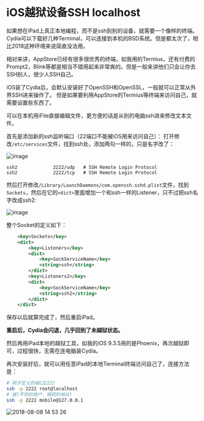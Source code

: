 # iOS越狱设备SSH localhost

如果想在iPad上真正本地编程，而不是ssh到别的设备，就需要一个像样的终端。
Cydia可以下载好几种Terminal，可以连接到本机的BSD系统。但是都太次了，相比2018这种环境来说简直没法用。

相对来讲，AppStore已经有很多很优秀的终端，如我用的Termius，还有付费的Prompt2，Blink等都是相当不错用起来非常爽的。但是一般来讲他们只会让你去SSH别人，很少人SSH自己。

iOS装了Cydia后，会默认安装好了OpenSSH和OpenSSL，一般就可以正常从外界SSH进来操作了。
但是如果要利用AppStore的Termius等终端来访问自己，就需要设置些东西了。

可以在本机用iFile直接编辑文件，更方便的话是从别的电脑ssh进来修改文本文件。

首先是添加新的ssh监听端口（22端口不能被iOS用来访问自己）：
打开修改`/etc/services`文件，找到ssh处，添加两句一样的，只是名字改了：

![image](https://user-images.githubusercontent.com/14041622/43820625-57f9ff7e-9b19-11e8-8976-c01d2601162c.png)

```
ssh2             2222/udp   # SSH Remote Login Protocol
ssh2             2222/tcp   # SSH Remote Login Protocol
```

然后打开修改`/Library/LaunchDaemons/com.openssh.sshd.plist`文件，找到`Sockets`，然后在它的`<dict>`里面增加一个和ssh一样的Listener，只不过把ssh名字改成ssh2:

![image](https://user-images.githubusercontent.com/14041622/43820748-b1fe3850-9b19-11e8-94d7-9f9fbe3cb031.png)

整个Socket的定义如下：
```xml
    <key>Sockets</key>
    <dict>
        <key>Listeners</key>
        <dict>
            <key>SockServiceName</key>
            <string>ssh</string>
        </dict>
        <key>Listeners2</key>
        <dict>
            <key>SockServiceName</key>
            <string>ssh2</string>
        </dict>
    </dict>
```

保存以后就算完成了，然后重启iPad。

**重启后，Cydia会闪退，几乎回到了未越狱状态。**

然后再用iPad本地的越狱工具，如我的iOS 9.3.5用的是Phoenix，再次越狱即可，过程很快，无需在连电脑装Cydia。

再次安装好后，就可以用任意iPad的本地Terminal终端访问自己了，连接方法是：
```sh
# 刚才定义的端口2222
ssh -p 2222 root@localhost
# 或(不同的用户，相同的地址)
ssh -p 2222 mobile@127.0.0.1
```

![2018-08-08 14 53 26](https://user-images.githubusercontent.com/14041622/43822372-7fd1a8e4-9b1e-11e8-86f3-8c24c22a2747.png)

